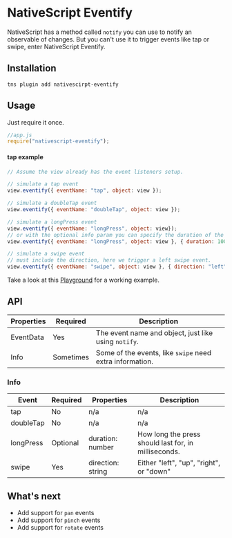 # NativeScript Eventify
NativeScript has a method called `notify` you can use to notify an observable of changes. But you can't use it to trigger events like tap or swipe, enter NativeScript Eventify.

## Installation
```
tns plugin add nativescirpt-eventify
```

## Usage 
Just require it once.
```js
//app.js
require("nativescript-eventify");
```
#### tap example
```js
// Assume the view already has the event listeners setup.

// simulate a tap event
view.eventify({ eventName: "tap", object: view });

// simulate a doubleTap event
view.eventify({ eventName: "doubleTap", object: view });

// simulate a longPress event
view.eventify({ eventName: "longPress", object: view});
// or with the optional info param you can specify the duration of the press
view.eventify({ eventName: "longPress", object: view }, { duration: 1000 });

// simulate a swipe event
// must include the direction, here we trigger a left swipe event.
view.eventify({ eventName: "swipe", object: view }, { direction: "left" });
```

Take a look at this [Playground](https://play.nativescript.org/?template=play-js&id=PpA1wb) for a working example.

## API

| Properties | Required | Description |
| --- | --- | --- |
| EventData | Yes | The event name and object, just like using `notify`. |
| Info | Sometimes | Some of the events, like `swipe` need extra information. |

### Info

| Event | Required | Properties | Description |
| --- | --- | --- | --- |
| tap | No | n/a | n/a |
| doubleTap | No | n/a | n/a |
| longPress | Optional | duration: number | How long the press should last for, in milliseconds. |
| swipe | Yes | direction: string | Either "left", "up", "right", or "down" |

## What's next
 - Add support for `pan` events
 - Add support for `pinch` events
 - Add support for `rotate` events
